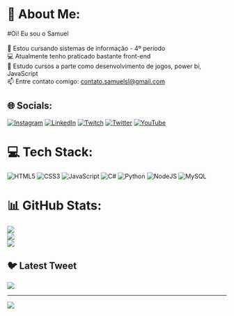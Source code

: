 # 💫 About Me:
#Oi! Eu sou o Samuel<br><br>🔭 Estou cursando sistemas de informação - 4º período<br>💻 Atualmente tenho praticado bastante front-end<br>🌱 Estudo cursos a parte como desenvolvimento de jogos, power bi, JavaScript<br>📫 Entre contato comigo: contato.samuelsl@gmail.com<br>


## 🌐 Socials:
[![Instagram](https://img.shields.io/badge/Instagram-%23E4405F.svg?logo=Instagram&logoColor=white)](https://instagram.com/_samuel.sl) [![LinkedIn](https://img.shields.io/badge/LinkedIn-%230077B5.svg?logo=linkedin&logoColor=white)](https://linkedin.com/in/samuel-souza-leite-43281b252) [![Twitch](https://img.shields.io/badge/Twitch-%239146FF.svg?logo=Twitch&logoColor=white)](https://twitch.tv/SamukSL) [![Twitter](https://img.shields.io/badge/Twitter-%231DA1F2.svg?logo=Twitter&logoColor=white)](https://twitter.com/@s4mu3lson) [![YouTube](https://img.shields.io/badge/YouTube-%23FF0000.svg?logo=YouTube&logoColor=white)](https://youtube.com/@samuel_dev) 

# 💻 Tech Stack:
![HTML5](https://img.shields.io/badge/html5-%23E34F26.svg?style=for-the-badge&logo=html5&logoColor=white) ![CSS3](https://img.shields.io/badge/css3-%231572B6.svg?style=for-the-badge&logo=css3&logoColor=white) ![JavaScript](https://img.shields.io/badge/javascript-%23323330.svg?style=for-the-badge&logo=javascript&logoColor=%23F7DF1E) ![C#](https://img.shields.io/badge/c%23-%23239120.svg?style=for-the-badge&logo=c-sharp&logoColor=white) ![Python](https://img.shields.io/badge/python-3670A0?style=for-the-badge&logo=python&logoColor=ffdd54) ![NodeJS](https://img.shields.io/badge/node.js-6DA55F?style=for-the-badge&logo=node.js&logoColor=white) ![MySQL](https://img.shields.io/badge/mysql-%2300f.svg?style=for-the-badge&logo=mysql&logoColor=white)
# 📊 GitHub Stats:
![](https://github-readme-stats.vercel.app/api?username=samuelsouzaleite&theme=highcontrast&hide_border=false&include_all_commits=false&count_private=false)<br/>
![](https://github-readme-streak-stats.herokuapp.com/?user=samuelsouzaleite&theme=highcontrast&hide_border=false)<br/>
![](https://github-readme-stats.vercel.app/api/top-langs/?username=samuelsouzaleite&theme=highcontrast&hide_border=false&include_all_commits=false&count_private=false&layout=compact)

## 🐦 Latest Tweet
[![](https://gtce.itsvg.in/api?username=@s4mu3lson)](https://github.com/VishwaGauravIn/github-twitter-card-embed)

---
[![](https://visitcount.itsvg.in/api?id=samuelsouzaleite&icon=0&color=0)](https://visitcount.itsvg.in)

<!-- Proudly created with GPRM ( https://gprm.itsvg.in ) -->

